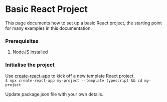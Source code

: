 # Basic React Project
This page documents how to set up a basic React project, the starting point for many examples in this documentation.

### Prerequisites
1. [NodeJS](https://nodejs.org/en/) installed


### Initialise the project
Use [create-react-app](https://reactjs.org/docs/create-a-new-react-app.html#create-react-app) to kick off a new template React project.  
`$ npx create-react-app my-project --template typescript && cd my-project`  

Update package.json file with your own details. 